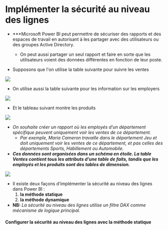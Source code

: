 # Implémenter la sécurité au niveau des lignes
- ***Microsoft Power BI peut permettre de sécuriser des rapports et des espaces de travail en autorisant à les partager avec des utilisateurs ou des groupes Active Directory.
    - On peut aussi partager un seul rapport et faire en sorte que les utilisateurs voient des données différentes en fonction de leur poste.

- Supposons que l'on utilise la table suivante pour suivre les ventes

![](https://learn.microsoft.com/fr-fr/training/modules/row-level-security-power-bi/media/01-sales-table-ss.png)

- On utilise aussi la table suivante pour les information sur les employers 

![](https://learn.microsoft.com/fr-fr/training/modules/row-level-security-power-bi/media/01-employees-table-ss.png)

- Et le tableau suivant montre les produits 

![](https://learn.microsoft.com/fr-fr/training/modules/row-level-security-power-bi/media/01-products-table-ss.png)

- *On souhaite créer un rapport où les employés d’un département spécifique peuvent uniquement voir les ventes de ce département.* 
    - *Par exemple, Maria Cameron travaille dans le département Jeu et doit uniquement voir les ventes de ce département, et pas celles des départements Sports, Habillement ou Automobile.*
- ***Ces données sont organisées dans un schéma en étoile. La table Ventes contient tous les attributs d’une table de faits, tandis que les employés et les produits sont des tables de dimension.*** 

![](https://learn.microsoft.com/fr-fr/training/modules/row-level-security-power-bi/media/01-data-model-ss.png)

- Il existe deux façons d’implémenter la sécurité au niveau des lignes dans Power BI : 
    1. **la méthode statique** 
    2. **la méthode dynamique**
- **NB:** *La sécurité au niveau des lignes utilise un filtre DAX comme mécanisme de logique principal.* 

#### Configurer la sécurité au niveau des lignes avec la méthode statique
